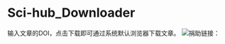 # Sci-hub_Downloader
输入文章的DOI，点击下载即可通过系统默认浏览器下载文章。
![捐助链接：](https://github.com/zhhzzw/Sci-hub_Downloader/blob/master/support.png)